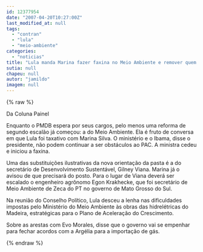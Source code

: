 ```yaml
---
id: 12377954
date: "2007-04-20T10:27:00Z"
last_modified_at: null
tags:
  - "contran"
  - "lula"
  - "meio-ambiente"
categories:
  - "noticias"
title: "Lula manda Marina fazer faxina no Meio Ambiente e remover quem for contra o PAC"
sutia: null
chapeu: null
autor: "jamildo"
imagem: null
---
```

{% raw %}
<p>Da Coluna Painel</p>
<p>Enquanto o PMDB espera por seus cargos, pelo menos uma reforma de segundo escal&atilde;o j&aacute; come&ccedil;ou: a do Meio Ambiente. Ela &eacute; fruto de conversa em que Lula foi taxativo com Marina Silva. O minist&eacute;rio e o Ibama, disse o presidente, n&atilde;o podem continuar a ser obst&aacute;culos ao PAC. A ministra cedeu e iniciou a faxina.</p>
<p>Uma das substitui&ccedil;&otilde;es ilustrativas da nova orienta&ccedil;&atilde;o da pasta &eacute; a do secret&aacute;rio de Desenvolvimento Sustent&aacute;vel, Gilney Viana. Marina j&aacute; o avisou de que precisar&aacute; do posto. Para o lugar de Viana dever&aacute; ser escalado o engenheiro agr&ocirc;nomo Egon Krakhecke, que foi secret&aacute;rio de Meio Ambiente de Zeca do PT no governo de Mato Grosso do Sul.</p>
<p>Na reuni&atilde;o do Conselho Pol&iacute;tico, Lula desceu a lenha nas dificuldades impostas pelo Minist&eacute;rio do Meio Ambiente &agrave;s obras das hidrel&eacute;tricas do Madeira, estrat&eacute;gicas para o Plano de Acelera&ccedil;&atilde;o do Crescimento.</p>
<p>Sobre as arestas com Evo Morales, disse que o governo vai se empenhar para fechar acordos com a Arg&eacute;lia para a importa&ccedil;&atilde;o de g&aacute;s.</p>
{% endraw %}